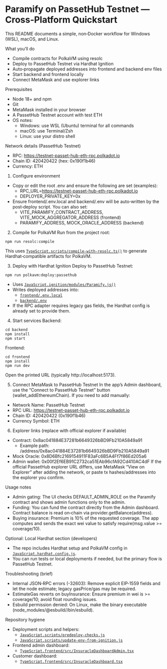 # Paramify on PassetHub Testnet — Cross‑Platform Quickstart

This README documents a simple, non‑Docker workflow for Windows (WSL), macOS, and Linux.

What you’ll do
- Compile contracts for PolkaVM using resolc
- Deploy to PassetHub Testnet via Hardhat Ignition
- Auto‑propagate deployed addresses into frontend and backend env files
- Start backend and frontend locally
- Connect MetaMask and use explorer links

Prerequisites
- Node 18+ and npm
- Git
- MetaMask installed in your browser
- A PassetHub Testnet account with test ETH
- OS notes:
  - Windows: use WSL (Ubuntu) terminal for all commands
  - macOS: use Terminal/Zsh
  - Linux: use your distro shell

Network details (PassetHub Testnet)
- RPC: https://testnet-passet-hub-eth-rpc.polkadot.io
- Chain ID: 420420422 (hex: 0x190f1b46)
- Currency: ETH

1) Configure environment
- Copy or edit the root .env and ensure the following are set (examples):
  - RPC_URL=https://testnet-passet-hub-eth-rpc.polkadot.io
  - DEPLOYER_PRIVATE_KEY=0x<your-testnet-private-key>
- Ensure frontend/.env.local and backend/.env will be auto‑written by the post‑deploy script. You can also set:
  - VITE_PARAMIFY_CONTRACT_ADDRESS, VITE_MOCK_AGGREGATOR_ADDRESS (frontend)
  - PARAMIFY_ADDRESS, MOCK_ORACLE_ADDRESS (backend)

2) Compile for PolkaVM
Run from the project root:
```
npm run resolc:compile
```
This uses [`TypeScript.scripts/compile-with-resolc.ts()`](scripts/compile-with-resolc.ts:1) to generate Hardhat‑compatible artifacts for PolkaVM.

3) Deploy with Hardhat Ignition
Deploy to PassetHub Testnet:
```
npm run polkavm:deploy:passethub
```
- Uses [`JavaScript.ignition/modules/Paramify.js()`](ignition/modules/Paramify.js:1)
- Writes deployed addresses into:
  - [`frontend/.env.local`](frontend/.env.local)
  - [`backend/.env`](backend/.env)
- If the RPC adapter requires legacy gas fields, the Hardhat config is already set to provide them.

4) Start services
Backend:
```
cd backend
npm install
npm start
```
Frontend:
```
cd frontend
npm install
npm run dev
```
Open the printed URL (typically http://localhost:5173).

5) Connect MetaMask to PassetHub Testnet
In the app’s Admin dashboard, use the “Connect to PassetHub Testnet” button (wallet_addEthereumChain). If you need to add manually:
- Network Name: PassetHub Testnet
- RPC URL: https://testnet-passet-hub-eth-rpc.polkadot.io
- Chain ID: 420420422 (0x190f1b46)
- Currency Symbol: ETH

6) Explorer links (replace with official explorer if available)
- Contract: 0x8ac041884E37281b6649326bBD9Fb210A5849a91
  - Example path: /address/0x8ac041884E37281b6649326bBD9Fb210A5849a91
- Mock Oracle: 0x8D6Bfc2169154911F83aFc6B5A4Ff7f86Ed205a6
- Admin wallet: 0x00f2Ef6EB91C2732ca51EAb96cfA92Cd410AC4dF
If the official PassetHub explorer URL differs, use MetaMask “View on Explorer” after adding the network, or paste tx hashes/addresses into the explorer you confirm.

Usage notes
- Admin gating: The UI checks DEFAULT_ADMIN_ROLE on the Paramify contract and shows admin functions only to the admin.
- Funding: You can fund the contract directly from the Admin dashboard. Contract balance is read on‑chain via provider.getBalance(address).
- Buying insurance: Premium is 10% of the requested coverage. The app computes and sends the exact wei value to satisfy require(msg.value >= coverage/10).

Optional: Local Hardhat section (developers)
- The repo includes Hardhat setup and PolkaVM config in [`JavaScript.hardhat.config.js`](hardhat.config.js:1).
- You can run tests or local deployments if needed, but the primary flow is PassetHub Testnet.

Troubleshooting (brief)
- Internal JSON‑RPC errors (-32603): Remove explicit EIP‑1559 fields and let the node estimate; legacy gasPrice/gas may be required.
- EstimateGas reverts on buyInsurance: Ensure premium in wei is >= coverage/10; avoid float rounding issues.
- Esbuild permission denied: On Linux, make the binary executable (node_modules/@esbuild/<platform>/bin/esbuild).

Repository hygiene
- Deployment scripts and helpers:
  - [`JavaScript.scripts/predeploy-checks.js`](scripts/predeploy-checks.js:1)
  - [`JavaScript.scripts/update-env-from-ignition.js`](scripts/update-env-from-ignition.js:1)
- Frontend admin dashboard:
  - [`TypeScript.frontend/src/InsuracleDashboardAdmin.tsx`](frontend/src/InsuracleDashboardAdmin.tsx:1)
- Customer dashboard:
  - [`TypeScript.frontend/src/InsuracleDashboard.tsx`](frontend/src/InsuracleDashboard.tsx:1)
